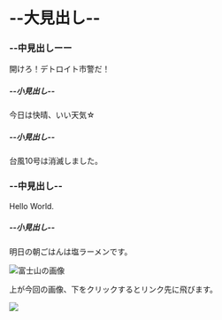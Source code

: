 <!DOCTYPE html>
<html lang="en">
<head>
  <meta charset="UTF-8">
  <meta name="viewport" content="width=device-width, initial-scale=1.0">
  <title>Document</title>
</head>
<body>
 <h1>--大見出し--</h1>

 <h3>--中見出しーー</h3>
  <p>開けろ！デトロイト市警だ！</p>

 <h5>--小見出し--</h5>
  <p>今日は快晴、いい天気☆</p>

 <h5>--小見出し--</h5>
  <p>台風10号は消滅しました。</p>

 <h3>--中見出し--</h3>
  <p>Hello World.</p>

 <h5>--小見出し--</h5>
  <P>明日の朝ごはんは塩ラーメンです。</P>

 <img src="https://resources.matcha-jp.com/old_thumbnails/720x2000/581.webp" alt="富士山の画像">
  <p>上が今回の画像、下をクリックするとリンク先に飛びます。</p>
 <a href="https://matcha-jp.com/jp/581" target="_blank"><img src="https://resources.matcha-jp.com/old_thumbnails/720x2000/581.webp">
 </a>
</body>
</html>
